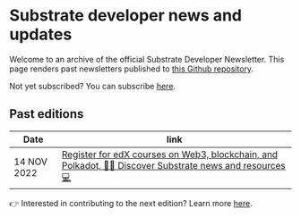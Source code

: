 # Substrate developer news and updates

Welcome to an archive of the official Substrate Developer Newsletter. 
This page renders past newsletters published to [this Github repository](https://github.com/substrate-developer-hub/newsletter).

Not yet subscribed? You can subscribe [here](https://substrate.io/ecosystem/connect/newsletter/).

## Past editions

| Date | link |
| ------ | ----- |
| 14 NOV 2022 | [Register for edX courses on Web3, blockchain, and Polkadot, 🧑‍🎓 Discover Substrate news and resources 💻 ](/content/2022-11-substrate-newsletter.md) |

👉 Interested in contributing to the next edition? Learn more [here](README.md).

